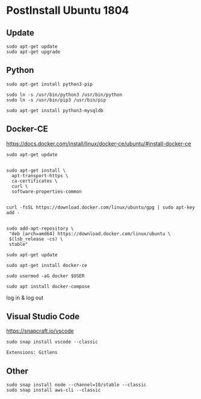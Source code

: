 # PostInstall Ubuntu 1804

## Update
    sudo apt-get update
    sudo apt-get upgrade

## Python
    sudo apt-get install python3-pip

    sudo ln -s /usr/bin/python3 /usr/bin/python
    sudo ln -s /usr/bin/pip3 /usr/bin/pip
    
    sudo apt-get install python3-mysqldb
    

## Docker-CE

https://docs.docker.com/install/linux/docker-ce/ubuntu/#install-docker-ce

    sudo apt-get update


    sudo apt-get install \
      apt-transport-https \
      ca-certificates \
      curl \
      software-properties-common


    curl -fsSL https://download.docker.com/linux/ubuntu/gpg | sudo apt-key add -
    
    
    sudo add-apt-repository \
     "deb [arch=amd64] https://download.docker.com/linux/ubuntu \
     $(lsb_release -cs) \
     stable"

    sudo apt-get update

    sudo apt-get install docker-ce

    sudo usermod -aG docker $USER

    sudo apt install docker-compose


log in & log out

## Visual Studio Code

https://snapcraft.io/vscode
    
    sudo snap install vscode --classic
    
    Extensions: Gitlens 
## Other

    sudo snap install node --channel=10/stable --classic
    sudo snap install aws-cli --classic
